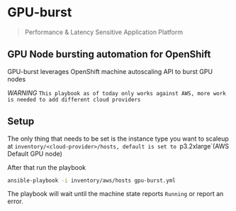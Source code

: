 # GPU-burst

> Performance & Latency Sensitive Application Platform 

GPU Node bursting automation for OpenShift
---

GPU-burst leverages OpenShift machine autoscaling API to burst GPU nodes

*WARNING* `This playbook as of today only works against AWS, more work is needed to add different cloud providers`

## Setup

The only thing that needs to be set is the instance type you want to scaleup at `inventory/<cloud-provider>/hosts, default is set to `p3.2xlarge`(AWS Default GPU node)

After that run the playbook

```bash
ansible-playbook -i inventory/aws/hosts gpu-burst.yml
```

The playbook will wait until the machine state reports `Running` or report an error.
